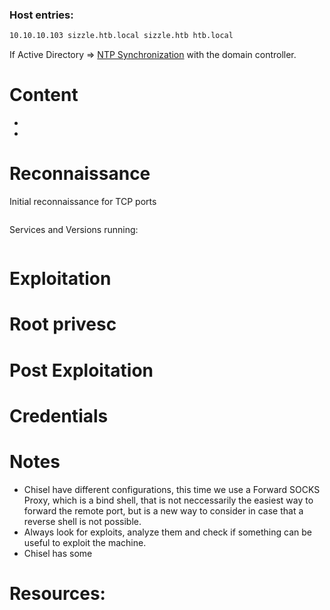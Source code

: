 
### Host entries:
```bash
10.10.10.103 sizzle.htb.local sizzle.htb htb.local
```
If Active Directory => [NTP Synchronization](https://shuciran.github.io/posts/NTP-Synchronization/) with the domain controller.

# Content

- 
- 

# Reconnaissance

Initial reconnaissance for TCP ports
```bash

```
Services and Versions running:
```bash

```

# Exploitation


# Root privesc

# Post Exploitation

# Credentials

# Notes

-   Chisel have different configurations, this time we use a Forward SOCKS Proxy, which is a bind shell, that is not neccessarily the easiest way to forward the remote port, but is a new way to consider in case that a reverse shell is not possible.
-   Always look for exploits, analyze them and check if something can be useful to exploit the machine.
-   Chisel has some

# Resources:



